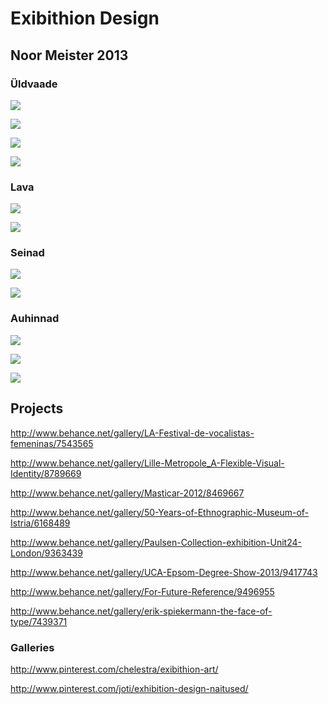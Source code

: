 # Exibithion Design 

## Noor Meister 2013

### Üldvaade


![](http://noormeister.ee/wp-content/gallery/noor-meister-2013-teine-paev/noor-meister-124.jpg)


![](http://noormeister.ee/wp-content/gallery/noor-meister-2013-teine-paev/noor-meister-125.jpg)


![](http://noormeister.ee/wp-content/gallery/noor-meister-2013-esimene-paev/paev-1-9.jpg)


![](http://noormeister.ee/wp-content/gallery/noor-meister-2013-esimene-paev/dsc_0125.jpg)


### Lava


![](http://noormeister.ee/wp-content/gallery/katlemine/katlemine-48.jpg)


![](http://noormeister.ee/wp-content/gallery/noor-meister-2013-esimene-paev/paev-1-2.jpg)


### Seinad


![](http://noormeister.ee/wp-content/gallery/noor-meister-2013-esimene-paev/dsc_0471.jpg)


![](http://noormeister.ee/wp-content/gallery/noor-meister-2013-esimene-paev/dsc_0468.jpg)


### Auhinnad


![](http://noormeister.ee/wp-content/gallery/noor-meister-2013-loputseremoonia/muuja-pohikooli-paasil.jpg)


![](http://noormeister.ee/wp-content/gallery/noor-meister-2013-loputseremoonia/infotehnoloog-parim-meeskond.jpg)


![](http://noormeister.ee/wp-content/gallery/noor-meister-2013-loputseremoonia/ehituspuusepp.jpg)

## Projects

http://www.behance.net/gallery/LA-Festival-de-vocalistas-femeninas/7543565

http://www.behance.net/gallery/Lille-Metropole_A-Flexible-Visual-Identity/8789669

http://www.behance.net/gallery/Masticar-2012/8469667

http://www.behance.net/gallery/50-Years-of-Ethnographic-Museum-of-Istria/6168489

http://www.behance.net/gallery/Paulsen-Collection-exhibition-Unit24-London/9363439

http://www.behance.net/gallery/UCA-Epsom-Degree-Show-2013/9417743

http://www.behance.net/gallery/For-Future-Reference/9496955

http://www.behance.net/gallery/erik-spiekermann-the-face-of-type/7439371

### Galleries

http://www.pinterest.com/chelestra/exibithion-art/

http://www.pinterest.com/joti/exhibition-design-naitused/
